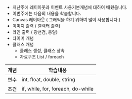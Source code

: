 
* 지난주에 레이아웃과 이벤트 사용기본개념에 대하여 배웠읍니다.
* 이번주에는 다음의 내용을 학습합니다.
* Canvas 레이아웃 ( 그래픽을 하기 위하여 많이 사용합니다.)
* 이미지 출력 ( 캘렉터 출력)
* 라인 출력 ( 광선검, 총알)
* 타이머 개념
* 클래스 개념
  * 클래스 생성, 클래스 상속
  * 자료구조 List / foreach  

|개념|학습내용|
|---|---|
|변수| int, float, double, string|
|조건| if, while, for, foreach, do-while|